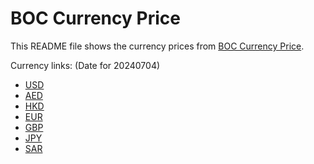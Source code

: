 # BOC Currency Price

This README file shows the currency prices from [BOC Currency Price](https://www.boc.cn/sourcedb/whpj/).

Currency links: (Date for 20240704)

- [USD](https://bocurrencyprice.techina.science/BOC_CURRENCY_PRICE/USD/20240704.json)
- [AED](https://bocurrencyprice.techina.science/BOC_CURRENCY_PRICE/AED/20240704.json)
- [HKD](https://bocurrencyprice.techina.science/BOC_CURRENCY_PRICE/HKD/20240704.json)
- [EUR](https://bocurrencyprice.techina.science/BOC_CURRENCY_PRICE/EUR/20240704.json)
- [GBP](https://bocurrencyprice.techina.science/BOC_CURRENCY_PRICE/GBP/20240704.json)
- [JPY](https://bocurrencyprice.techina.science/BOC_CURRENCY_PRICE/JPY/20240704.json)
- [SAR](https://bocurrencyprice.techina.science/BOC_CURRENCY_PRICE/SAR/20240704.json)

